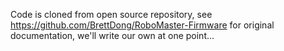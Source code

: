 ﻿Code is cloned from open source repository, see https://github.com/BrettDong/RoboMaster-Firmware for original documentation, we'll write our own at one point...